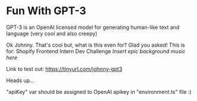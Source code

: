 # Fun With GPT-3

GPT-3 is an OpenAI licensed model for generating human-like text and language (very cool and also creepy)

Ok Johnny. That's cool but, what is this even for?
Glad you asked! This is for:
Shopify Frontend Intern Dev Challenge *Insert epic background music here*

Link to test out: https://tinyurl.com/johnny-gpt3

Heads up...

"apiKey" var should be assigned to OpenAI apikey in "environment.ts" file  :)
